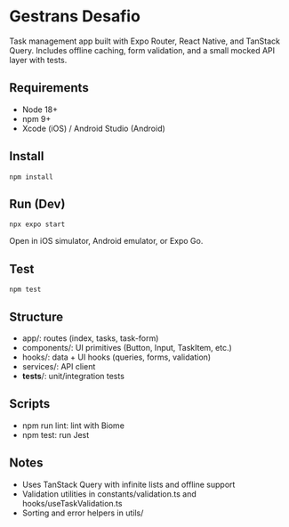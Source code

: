 # Gestrans Desafio

Task management app built with Expo Router, React Native, and TanStack Query. Includes offline caching, form validation, and a small mocked API layer with tests.

## Requirements
- Node 18+
- npm 9+
- Xcode (iOS) / Android Studio (Android)

## Install
```
npm install
```

## Run (Dev)
```
npx expo start
```
Open in iOS simulator, Android emulator, or Expo Go.

## Test
```
npm test
```

## Structure
- app/: routes (index, tasks, task-form)
- components/: UI primitives (Button, Input, TaskItem, etc.)
- hooks/: data + UI hooks (queries, forms, validation)
- services/: API client
- __tests__/: unit/integration tests

## Scripts
- npm run lint: lint with Biome
- npm test: run Jest

## Notes
- Uses TanStack Query with infinite lists and offline support
- Validation utilities in constants/validation.ts and hooks/useTaskValidation.ts
- Sorting and error helpers in utils/
